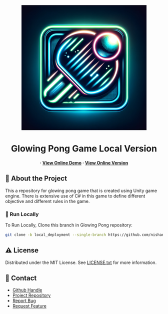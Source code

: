 <div align='center'>

<img src=logo.png alt="logo" width=400 height=400 />

<h1>Glowing Pong Game Local Version</h1>

<h4> 
  <span> · </span> <a href=https://nishantjoshi-007.github.io/Glowing_Pong_Game/>View Online Demo</a>
  <span> · </span> <a href=https://github.com/nishantjoshi-007/Glowing_Pong_Game/tree/main>View Online Version</a>
</h4>
</div>


## :star2: About the Project
<p>This a repository for glowing pong game that is created using Unity game engine. There is extensive use of C# in this game to define different objective and different rules in the game.</p>

### :running: Run Locally
To Run Locally, Clone this branch in Glowing Pong repository:
```bash
git clone -b local_deployment --single-branch https://github.com/nishantjoshi-007/Glowing_Pong_Game.git
```

## :warning: License
Distributed under the MIT License. See <a href=LICENSE>LICENSE.txt</a> for more information.

## :handshake: Contact
- <a href=https://github.com/nishantjoshi-007>Github Handle</a>
- <a href=https://github.com/nishantjoshi-007/Glowing_Pong_Game.git>Project Repository</a>
- <a href="https://github.com/nishantjoshi-007/Glowing_Pong_Game/issues"> Report Bug </a>
- <a href="https://github.com/nishantjoshi-007/Glowing_Pong_Game/issues"> Request Feature </a> 
